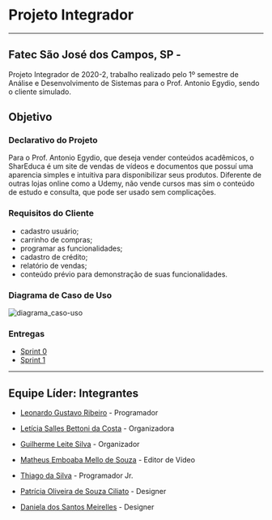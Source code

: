 # Projeto Integrador
----------------------------------------------------------------------------------------------------------------------------------------------------------
## Fatec São José dos Campos, SP - 
Projeto Integrador de 2020-2, trabalho realizado pelo 1º semestre de Análise e 
Desenvolvimento de Sistemas para o Prof. Antonio Egydio, sendo o cliente simulado.

## Objetivo

### Declarativo do Projeto
Para o Prof. Antonio Egydio, que deseja vender 
conteúdos acadêmicos, o SharEduca é um site de vendas de 
vídeos e documentos que possuí uma aparencia simples e 
intuitiva para disponibilizar seus produtos. Diferente de outras 
lojas online como a Udemy, não vende cursos mas sim o conteúdo de estudo e consulta, 
que pode ser usado sem complicações.


### Requisitos do Cliente
 - cadastro usuário;
 - carrinho de compras;
 - programar as funcionalidades;
 - cadastro de crédito;
 - relatório de vendas;
 - conteúdo prévio para demonstração de suas funcionalidades.

### Diagrama de Caso de Uso
![diagrama_caso-uso](https://github.com/Leo0256/Equipe_Lider-Projeto_Integrador/blob/master/Projeto/Documentos/Imagens/Diagrama%20de%20Caso%20de%20Uso.png)

### Entregas
 - <a href='https://github.com/Leo0256/Equipe_Lider-Projeto_Integrador/tree/master/Sprint%200'>Sprint 0</a>
 - <a href='https://github.com/Leo0256/Equipe_Lider-Projeto_Integrador/tree/master/Sprint%201'>Sprint 1</a>

----------------------------------------------------------------------------------------------------------------------------------------------------------
## Equipe Líder: Integrantes

- [Leonardo Gustavo Ribeiro](https://github.com/Leo0256) - Programador

- [Letícia Salles Bettoni da Costa](https://github.com/leticiasalles) - Organizadora

- [Guilherme Leite Silva](https://github.com/Glsilva) - Organizador

- [Matheus Emboaba Mello de Souza](https://github.com/MatheusEmboabaTeteu) - Editor de Vídeo

- [Thiago da Silva](https://github.com/Thiago-Thome) - Programador Jr.

- [Patrícia Oliveira de Souza Ciliato](https://github.com/Ppistache) - Designer

- [Daniela dos Santos Meirelles](https://github.com/DanielaMeirelles) - Designer
